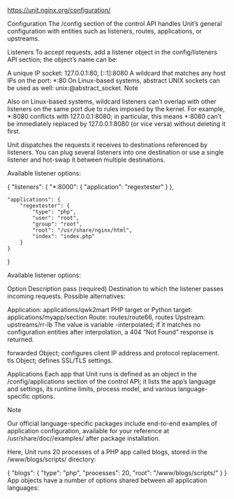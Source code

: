 https://unit.nginx.org/configuration/

Configuration
The /config section of the control API handles Unit’s general configuration with entities such as listeners, routes, applications, or upstreams.

Listeners
To accept requests, add a listener object in the config/listeners API section; the object’s name can be:

A unique IP socket: 127.0.0.1:80, [::1]:8080
A wildcard that matches any host IPs on the port: *:80
On Linux-based systems, abstract UNIX sockets can be used as well: unix:@abstract_socket.
Note

Also on Linux-based systems, wildcard listeners can’t overlap with other listeners on the same port due to rules imposed by the kernel. For example, *:8080 conflicts with 127.0.0.1:8080; in particular, this means *:8080 can’t be immediately replaced by 127.0.0.1:8080 (or vice versa) without deleting it first.

Unit dispatches the requests it receives to destinations referenced by listeners. You can plug several listeners into one destination or use a single listener and hot-swap it between multiple destinations.

Available listener options:

{
    "listeners": {
        "*:8000": {
            "application": "regextester"
        }
    },

    "applications": {
        "regextester": {
            "type": "php",
            "user": "root",
            "group": "root",
            "root": "/usr/share/nginx/html",
            "index": "index.php"
        }
    }
}

Available listener options:

Option	Description
pass (required)	
Destination to which the listener passes incoming requests. Possible alternatives:

Application: applications/qwk2mart
PHP target or Python target: applications/myapp/section
Route: routes/route66, routes
Upstream: upstreams/rr-lb
The value is variable -interpolated; if it matches no configuration entities after interpolation, a 404 “Not Found” response is returned.

forwarded	Object; configures client IP address and protocol replacement.
tls	Object; defines SSL/TLS settings.

Applications
Each app that Unit runs is defined as an object in the /config/applications section of the control API; it lists the app’s language and settings, its runtime limits, process model, and various language-specific options.

Note

Our official language-specific packages include end-to-end examples of application configuration, available for your reference at /usr/share/doc/<module name>/examples/ after package installation.

Here, Unit runs 20 processes of a PHP app called blogs, stored in the /www/blogs/scripts/ directory:

{
    "blogs": {
        "type": "php",
        "processes": 20,
        "root": "/www/blogs/scripts/"
    }
}
App objects have a number of options shared between all application languages:



